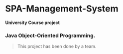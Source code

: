 # SPA-Management-System
**University Course project**
### Java Object-Oriented Programming.
>This project has been done by a team.
